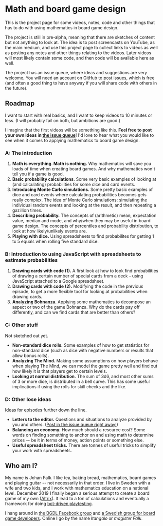 # Math and board game design

This is the project page for some videos, notes, code and other things that has to do with using mathematics in board game design.

The project is still in pre-alpha, meaning that there are sketches of content but not anything to look at. The idea is to post screencasts on YouTube, as the main medium, and use this project page to collect links to videos as well as posting any notes and other things relating to the videos. Later videos will most likely contain some code, and then code will be available here as well.

The project has an issue queue, where ideas and suggestions are very welcome. You will need an account on GitHub to post issues, which is free (and often a good thing to have anyway if you will share code with others in the future).

## Roadmap

I want to start with real basics, and I want to keep videos to 10 minutes or less. (I will probably fail on both, but ambitions are good.)

I imagine that the first videos will be something like this. **Feel free to post your own ideas in [the issue queue](https://github.com/Itangalo/Math-and-board-game-design/issues)!** I'd love to hear what you would like to see when it comes to applying mathematics to board game design.


### A: The introduction

1. **Math is everything. Math is nothing.** Why mathematics will save you loads of time when creating board games. And why mathematics won't tell you if a game is good.
2. **Basic probability calculations.** Some very basic examples of looking at (and calculating) probabilities for some dice and card events.
3. **Introducing Monte Carlo simulations.** Some pretty basic examples of dice and card events where calculating probabilities becomes gets really complex. The idea of Monte Carlo simulations: simulating the individual random events and looking at the result, and then repeating a gazillion times.
4. **Describing probability.** The concepts of (arithmetic) mean, expectation value, median and mode, and why/when they may be useful in board game design. The concepts of percentiles and probability distribution, to look at how likely/unlikely events are.
5. **Playing with dice.** Using spreadsheets to find probabilites for getting 1 to 5 equals when rolling five standard dice.

### B: Introduction to using JavaScript with spreadsheets to estimate probabilities

1. **Drawing cards with code (1).** A first look at how to look find probabilities of drawing a certain number of special cards from a deck – using JavaScript attached to a Google spreadsheet.
2. **Drawing cards with code (2).** Modifying the code in the previous episode, to get a more flexible tool for looking at probabilities when drawing cards.
3. **Analyzing Bohnanza.** Applying some mathematics to decompose an aspect or two of the game Bohnanza. Why do the cards pay off differently, and can we find cards that are better than others?

### C: Other stuff

Not sketched out yet.

* **Non-standard dice rolls.** Some examples of how to get statistics for non-standard dice (such as dice with negative numbers or results that allow bonus rolls).
* **Analyzing The Mind.** Making some assumptions on how players behave when playing The Mind, we can model the game pretty well and find out how likely it is that players get to certain levels.
* **Looking at normal distribution.** The sum of 3d6, and most other sums of 3 or more dice, is distributed in a bell curve. This has some useful implications if using the rolls for skill checks and the like.


### D: Other lose ideas

Ideas for episodes further down the line.

* **Letters to the editor.** Questions and situations to analyze provided by you and others. ([Post in the issue queue right away!](https://github.com/Itangalo/Math-and-board-game-design/issues))
* **Balancing an economy.** How much should a resource cost? Some words on finding something to anchor on and using math to determine prices -- be it in terms of money, action points or something else.
* **Useful spreadsheet tricks.** There are tonnes of useful tricks to simplify your work with spreadsheets.


## Who am I?

My name is Johan Falk. I like tea, baking bread, mathematics, board games and playing guitar -- not necessarily in that order. I live in Sweden with a wife and two kids, and I work with mathematics education on a national level. December 2019 I finally began a serious attempt to create a board game of my own ([Altrix](https://github.com/Itangalo/Altrix)). It lead to a ton of calculations and eventually a framework for doing [bot-driven playtesting](https://github.com/Itangalo/Bot-Playtesting-Toolkit).

I hang around in [the BGDL Facebook group](https://www.facebook.com/groups/BGDLCommunity) and [a Swedish group for board game developers](https://www.facebook.com/groups/382791418411976). Online I go by the name _Itangalo_ or _magister Falk_.
